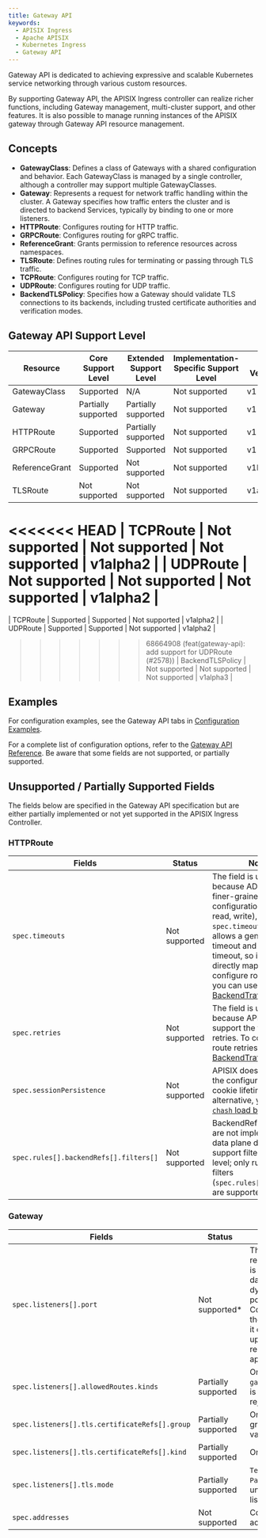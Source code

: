 ```yaml
---
title: Gateway API
keywords:
  - APISIX Ingress
  - Apache APISIX
  - Kubernetes Ingress
  - Gateway API
---
```

<!--
#
# Licensed to the Apache Software Foundation (ASF) under one or more
# contributor license agreements. See the NOTICE file distributed with
# this work for additional information regarding copyright ownership.
# The ASF licenses this file to You under the Apache License, Version 2.0
# (the "License"); you may not use this file except in compliance with
# the License. You may obtain a copy of the License at
#
#     http://www.apache.org/licenses/LICENSE-2.0
#
# Unless required by applicable law or agreed to in writing, software
# distributed under the License is distributed on an "AS IS" BASIS,
# WITHOUT WARRANTIES OR CONDITIONS OF ANY KIND, either express or implied.
# See the License for the specific language governing permissions and
# limitations under the License.
#
-->

Gateway API is dedicated to achieving expressive and scalable Kubernetes service networking through various custom resources.

By supporting Gateway API, the APISIX Ingress controller can realize richer functions, including Gateway management, multi-cluster support, and other features. It is also possible to manage running instances of the APISIX gateway through Gateway API resource management.

## Concepts

- **GatewayClass**: Defines a class of Gateways with a shared configuration and behavior. Each GatewayClass is managed by a single controller, although a controller may support multiple GatewayClasses.
- **Gateway**: Represents a request for network traffic handling within the cluster. A Gateway specifies how traffic enters the cluster and is directed to backend Services, typically by binding to one or more listeners.
- **HTTPRoute**: Configures routing for HTTP traffic.
- **GRPCRoute**: Configures routing for gRPC traffic.
- **ReferenceGrant**: Grants permission to reference resources across namespaces.
- **TLSRoute**: Defines routing rules for terminating or passing through TLS traffic.
- **TCPRoute**: Configures routing for TCP traffic.
- **UDPRoute**: Configures routing for UDP traffic.
- **BackendTLSPolicy**: Specifies how a Gateway should validate TLS connections to its backends, including trusted certificate authorities and verification modes.

## Gateway API Support Level

| Resource         | Core Support Level  | Extended Support Level | Implementation-Specific Support Level | API Version |
| ---------------- | ------------------- | ---------------------- | ------------------------------------- | ----------- |
| GatewayClass     | Supported           | N/A                    | Not supported                         | v1          |
| Gateway          | Partially supported | Partially supported    | Not supported                         | v1          |
| HTTPRoute        | Supported           | Partially supported    | Not supported                         | v1          |
| GRPCRoute        | Supported           | Supported              | Not supported                         | v1          |
| ReferenceGrant   | Supported           | Not supported          | Not supported                         | v1beta1     |
| TLSRoute         | Not supported       | Not supported          | Not supported                         | v1alpha2    |
<<<<<<< HEAD
| TCPRoute         | Not supported       | Not supported          | Not supported                         | v1alpha2    |
| UDPRoute         | Not supported       | Not supported          | Not supported                         | v1alpha2    |
=======
| TCPRoute         | Supported           | Supported              | Not supported                         | v1alpha2    |
| UDPRoute         | Supported           | Supported              | Not supported                         | v1alpha2    |
>>>>>>> 68664908 (feat(gateway-api): add support for UDPRoute (#2578))
| BackendTLSPolicy | Not supported       | Not supported          | Not supported                         | v1alpha3    |

## Examples

For configuration examples, see the Gateway API tabs in [Configuration Examples](../reference/example.md).

For a complete list of configuration options, refer to the [Gateway API Reference](https://gateway-api.sigs.k8s.io/reference/spec/). Be aware that some fields are not supported, or partially supported.

## Unsupported / Partially Supported Fields

The fields below are specified in the Gateway API specification but are either partially implemented or not yet supported in the APISIX Ingress Controller.

### HTTPRoute

| Fields                         | Status                 | Notes                                                                                   |
|--------------------------------|------------------------|-----------------------------------------------------------------------------------------|
| `spec.timeouts`                | Not supported          | The field is unsupported because ADC provides finer-grained timeout configuration (connect, read, write), whereas `spec.timeouts` only allows a general total timeout and upstream timeout, so it cannot be directly mapped. To configure route timeouts, you can use [BackendTrafficPolicy](../reference/api-reference.md#backendtrafficpolicyspec).  |
| `spec.retries`                 | Not supported          | The field is unsupported because APISIX does not support the features in retries. To configure route retries, you can use [BackendTrafficPolicy](../reference/api-reference.md#backendtrafficpolicyspec).  |
| `spec.sessionPersistence`      | Not supported          | APISIX does not support the configuration of cookie lifetimes. As an alternative, you can use [`chash` load balancer](../reference/api-reference.md#loadbalancer). |
| `spec.rules[].backendRefs[].filters[]` | Not supported | BackendRef-level filters are not implemented as data plane does not support filtering at this level; only rule-level filters (`spec.rules[].filters[]`) are supported. |

### Gateway

| Fields                                               | Status               | Notes                                                                                          |
|------------------------------------------------------|----------------------|------------------------------------------------------------------------------------------------|
| `spec.listeners[].port`               | Not supported*  | The configuration is required but ignored. This is due to limitations in the data plane: it cannot dynamically open new ports. Since the Ingress Controller does not manage the data plane deployment, it cannot automatically update the configuration or restart the data plane to apply port changes.    |
| `spec.listeners[].allowedRoutes.kinds`               | Partially supported  | Only `HTTPRoute` (group `gateway.networking.k8s.io`) is accepted; other kinds are rejected.    |
| `spec.listeners[].tls.certificateRefs[].group` | Partially supported | Only `""` is supported; other group values cause validation failure. |
| `spec.listeners[].tls.certificateRefs[].kind`        | Partially supported  | Only `Secret` is supported.                                                                    |
| `spec.listeners[].tls.mode`                          | Partially supported  | `Terminate` is implemented; `Passthrough` is effectively unsupported for Gateway listeners.    |
| `spec.addresses`                                     | Not supported        | Controller does not read or act on `spec.addresses`.                                           |
